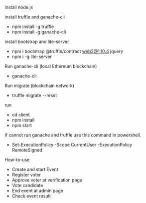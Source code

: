 
install node.js


install truffle and ganache-cli
- npm install -g truffle
- npm install -g ganache-cli

install bootstrap and lite-server
- npm i bootstrap @truffle/contract web3@1.10.4 jquery
- npm i -g lite-server

Run ganache-cli (local Ethereum blockchain)
- ganache-cli

Run migrate (blockchain network)
- truffle migrate --reset

run
- cd client
- npm install
- npm start

If cannot run ganache and truffle use this command in powershell.
- Set-ExecutionPolicy -Scope CurrentUser -ExecutionPolicy RemoteSigned


How-to-use
- Create and start Event
- Register voter
- Approve voter at verification page 
- Vote candidate
- End event at admin page
- Check event result